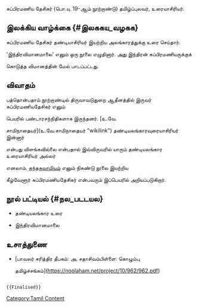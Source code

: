 சுப்பிரமணிய தேசிகர் (பொ.யு. 19-ஆம் நூற்றாண்டு) தமிழ்ப்புலவர், உரையாசிரியர்.

## இலக்கிய வாழ்க்கை {#இலககய_வழகக}

சுப்பிரமணிய தேசிகர் தண்டியாசிரியர் இயற்றிய அலங்காரத்துக்கு உரை செய்தார்.
\'இந்திரவிமானமாலை\' எனும் ஒரு நூலை எழுதினார். அது இந்திரன் சுப்பிரமணியருக்குக்
கொடுத்த விமானத்தின் மேல் பாடப்பட்டது.

## விவாதம்

பத்தொன்பதாம் நூற்றாண்டில் திருவாவடுதுறை ஆதீனத்தில் இருவர் சுப்பிரமணியதேசிகர் எனும்
பெயரில் பண்டாரசந்நிதிகளாக இருந்தனர். [உ.வே.
சாமிநாதையர்](உ.வே.சாமிநாதையர் "wikilink") தண்டியலங்காரவுரையாசிரியர் இன்னார்
என்பது விளங்கவில்லை என்பதால் இவ்விருவரில் யாரும் தண்டியலங்கார உரையாசிரியர் அல்லர்
எனலாம். [கந்தசுவாமியம்](கந்தசுவாமியம் "wikilink") எனும் நிகண்டு நூலை இயற்றிய
கீழ்வேளூர் சுப்பிரமணியதேசிகர் என்பவரும் இப்பெயரில் அறியப்படுகிறார்.

## நூல் பட்டியல் {#நல_படடயல}

-   தண்டியலங்கார உரை
-   இந்திரவிமானமாலை

## உசாத்துணை

-   [பாவலர் சரித்திர தீபகம்: அ. சதாசிவம்பிள்ளை: கொழும்பு
    தமிழ்ச்சங்கம்](https://noolaham.net/project/10/962/962.pdf)

```{=mediawiki}
{{Finalised}}
```
[Category:Tamil Content](Category:Tamil_Content "wikilink")
